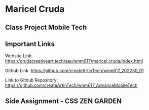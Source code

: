 # Maricel Cruda 

## Class Project Mobile Tech

## Important Links

Website Link: https://crudacreativeart.tech/aau/wnm617/maricel.cruda/index.html

Github Link: https://github.com/createArtinTech/wnm617_202230_01

Link to Github Repository: https://github.com/createArtinTech/wnm617_AdvanceMobileTech

## Side Assignment - CSS ZEN GARDEN
